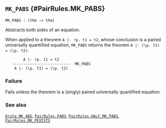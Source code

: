 ## `MK_PABS` {#PairRules.MK_PABS}


```
MK_PABS : (thm -> thm)
```



Abstracts both sides of an equation.


When applied to a theorem `A |- !p. t1 = t2`, whose conclusion is a
paired universally quantified equation, `MK_PABS` returns the theorem
`A |- (\p. t1) = (\p. t2)`.
    
            A |- !p. t1 = t2
       --------------------------  MK_PABS
        A |- (\p. t1) = (\p. t2)
    



### Failure

Fails unless the theorem is a (singly) paired universally quantified equation.

### See also

[`Drule.MK_ABS`](#Drule.MK_ABS), [`PairRules.PABS`](#PairRules.PABS), [`PairRules.HALF_MK_PABS`](#PairRules.HALF_MK_PABS), [`PairRules.MK_PEXISTS`](#PairRules.MK_PEXISTS)

